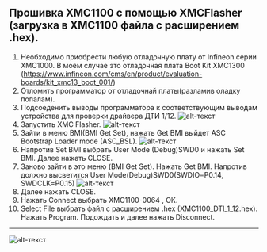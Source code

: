## Прошивка XMC1100 с помощью XMCFlasher (загрузка в XMC1100 файла с расширением .hex).
1. Необходимо приобрести любую отладочную плату от Infineon серии XMC1000.
В моём случае это отладочная плата Boot Kit XMC1300
(https://www.infineon.com/cms/en/product/evaluation-boards/kit_xmc13_boot_001/)
2. Отломить программатор от отладочнай платы(разламив оладку попалам).
3. Подсоеденить выводы программатора к соответствующим выводам устройства для проверки драйвера ДТИ 1/12. 
![alt-текст](https://github.com/PivnevNikolay/PTK_2M2_V_DTI_1_12/blob/master/foto/011_XMC1100.jpg "bot")
4. Запустить XMC Flasher.
![alt-текст](https://github.com/PivnevNikolay/PTK_2M2_V_DTI_1_12/blob/master/foto/008_XMC1100.jpg "bot")
5. Зайти в меню BMI(BMI Get Set), нажать Get BMI выйдет ASC Bootstrap Loader mode (ASC_BSL).
![alt-текст](https://github.com/PivnevNikolay/PTK_2M2_V_DTI_1_12/blob/master/foto/009_XMC1100.jpg "bot")
6. Напротив Set BMI выбрать User Mode (Debug)SWD0 и нажать Set BMI. Далее нажать CLOSE.
7. Заново зайти в это меню (BMI Get Set). Нажать Get BMI. Напротив должно высветится User Mode(Debug)SWD0(SWDIO=P0.14, SWDCLK=P0.15)
![alt-текст](https://github.com/PivnevNikolay/PTK_2M2_V_DTI_1_12/blob/master/foto/010_XMC1100.jpg "bot")
8. Далее нажать CLOSE.
9. Нажать Connect выбрать XMC1100-0064 , OK. 
10. Select File выбрать файл с расширением .hex (XMC1100_DTI_1_12.hex). Нажать Program. Подождать и далее нажать Disconnect.
***  
![alt-текст](https://github.com/PivnevNikolay/PTK_2M2_V_DTI_1_12/blob/master/foto/012_XMC1100.jpg "bot")
